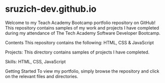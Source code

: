 # sruzich-dev.github.io
Welcome to my Teach Academy Bootcamp portfolio repository on GitHub! This repository contains samples of my work and projects I have completed during my attendance of The Tech Academy Software Developer Bootcamp.

Contents
This repository contains the following: HTML, CSS & JavaScript

Projects: This directory contains samples of projects I have completed.

Skills: HTML, CSS, JavaScript

Getting Started
To view my portfolio, simply browse the repository and click on the relevant files and directories.
